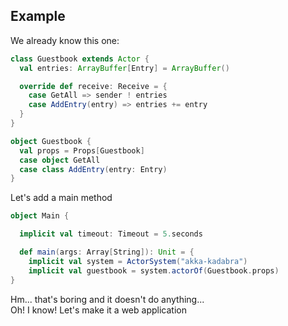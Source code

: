 ## Example

We already know this one:
```Scala
class Guestbook extends Actor {
  val entries: ArrayBuffer[Entry] = ArrayBuffer()

  override def receive: Receive = {
    case GetAll => sender ! entries
    case AddEntry(entry) => entries += entry
  }
}

object Guestbook {
  val props = Props[Guestbook]
  case object GetAll
  case class AddEntry(entry: Entry)
}
```


Let's add a main method

```Scala
object Main {

  implicit val timeout: Timeout = 5.seconds

  def main(args: Array[String]): Unit = {
    implicit val system = ActorSystem("akka-kadabra")
    implicit val guestbook = system.actorOf(Guestbook.props)
}
```
<div class="fragment">Hm... that's boring and it doesn't do anything...</div>
<div class="fragment">Oh! I know! Let's make it a web application</div>

